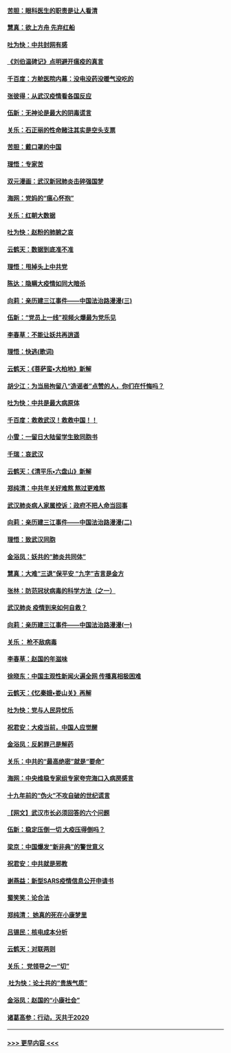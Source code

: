 #### [苦胆：眼科医生的职责是让人看清](../pages/nsc993/n11853840.md?t=02091044) 
#### [慧真：欲上方舟 先弃红船](../pages/nsc993/n11853483.md?t=02091044) 
#### [吐为快：中共封网有感](../pages/nsc993/n11852575.md?t=02091044) 
#### [《刘伯温碑记》点明避开瘟疫的真言](../pages/nsc993/n11852128.md?t=02091044) 
#### [千百度：方舱医院内幕：没电没药没暖气没吃的](../pages/nsc993/n11850211.md?t=02091044) 
#### [张彼得：从武汉疫情看各国反应](../pages/nsc993/n11850102.md?t=02091044) 
#### [伍新：无神论是最大的阴毒谎言](../pages/nsc993/n11846129.md?t=02091044) 
#### [关乐：石正丽的性命赌注其实是空头支票](../pages/nsc993/n11846109.md?t=02091044) 
#### [苦胆：戴口罩的中国](../pages/nsc993/n11845576.md?t=02091044) 
#### [理悟：专家苦](../pages/nsc993/n11845564.md?t=02091044) 
#### [双元漫画：武汉新冠肺炎击碎强国梦](../pages/nsc993/n11843320.md?t=02091044) 
#### [海网：党妈的“瘟心怀抱”](../pages/nsc993/n11840740.md?t=02091044) 
#### [关乐：红朝大数据](../pages/nsc993/n11840675.md?t=02091044) 
#### [吐为快：赵粉的肺腑之哀](../pages/nsc993/n11840618.md?t=02091044) 
#### [云鹤天：数据到底准不准](../pages/nsc993/n11840325.md?t=02091044) 
#### [理悟：甩掉头上中共党](../pages/nsc993/n11838826.md?t=02091044) 
#### [陈达：隐瞒大疫情如同大暗杀](../pages/nsc993/n11838771.md?t=02091044) 
#### [向莉：亲历建三江事件——中国法治路漫漫(三)](../pages/nsc993/n11831825.md?t=02091044) 
#### [伍新：“党员上一线”视频火爆最为党乐见](../pages/nsc993/n11838200.md?t=02091044) 
#### [李春草：不能让妖共再逍遥](../pages/nsc993/n11838102.md?t=02091044) 
#### [理悟：快逃(歌词)](../pages/nsc993/n11838083.md?t=02091044) 
#### [云鹤天：《菩萨蛮▪大柏地》新解](../pages/nsc993/n11838059.md?t=02091044) 
#### [胡少江：为当局拘留八“造谣者”点赞的人，你们在忏悔吗？](../pages/nsc993/n11836801.md?t=02091044) 
#### [吐为快：中共是最大病原体](../pages/nsc993/n11836748.md?t=02091044) 
#### [千百度：救救武汉！救救中国！！](../pages/nsc993/n11836145.md?t=02091044) 
#### [小雪：一留日大陆留学生致同胞书](../pages/nsc993/n11834624.md?t=02091044) 
#### [千瑞：哀武汉](../pages/nsc993/n11833647.md?t=02091044) 
#### [云鹤天：《清平乐▪六盘山》新解](../pages/nsc993/n11833611.md?t=02091044) 
#### [郑纯清：中共年关好难熬 熬过更难熬](../pages/nsc993/n11833489.md?t=02091044) 
#### [武汉肺炎病人家属控诉：政府不把人命当回事](../pages/nsc993/n11833205.md?t=02091044) 
#### [向莉：亲历建三江事件——中国法治路漫漫(二)](../pages/nsc993/n11829102.md?t=02091044) 
#### [理悟：致武汉同胞](../pages/nsc993/n11831522.md?t=02091044) 
#### [金浴凤：妖共的“肺炎共同体”](../pages/nsc993/n11829448.md?t=02091044) 
#### [慧真：大难“三退”保平安 “九字”吉言是金方](../pages/nsc993/n11829501.md?t=02091044) 
#### [张林：防范冠状病毒的科学方法（之一）](../pages/nsc993/n11828618.md?t=02091044) 
#### [武汉肺炎 疫情到来如何自救？](../pages/nsc993/n11827632.md?t=02091044) 
#### [向莉：亲历建三江事件——中国法治路漫漫(一)](../pages/nsc993/n11827190.md?t=02091044) 
#### [关乐： 枪不敌病毒](../pages/nsc993/n11826746.md?t=02091044) 
#### [李春草：赵国的年滋味](../pages/nsc993/n11826321.md?t=02091044) 
#### [徐晓东：中国主观性新闻火遍全网 传播真相极困难](../pages/nsc993/n11826508.md?t=02091044) 
#### [云鹤天：《忆秦娥▪娄山关》再解](../pages/nsc993/n11824682.md?t=02091044) 
#### [吐为快：党与人民异忧乐](../pages/nsc993/n11824660.md?t=02091044) 
#### [祝君安：大疫当前，中国人应觉醒](../pages/nsc993/n11821946.md?t=02091044) 
#### [金浴凤：反躬罪己是解药](../pages/nsc993/n11820280.md?t=02091044) 
#### [关乐：中共的“最高绝密”就是“要命”](../pages/nsc993/n11816946.md?t=02091044) 
#### [海网：中央维稳专家组专家夸完海口入病房感言](../pages/nsc993/n11815138.md?t=02091044) 
#### [十九年前的“伪火”不攻自破的世纪谎言](../pages/nsc993/n11813238.md?t=02091044) 
#### [【网文】武汉市长必须回答的六个问题](../pages/nsc993/n11813848.md?t=02091044) 
#### [伍新：稳定压倒一切 大疫压得倒吗？](../pages/nsc993/n11812634.md?t=02091044) 
#### [梁京：中国爆发“新非典”的警世意义](../pages/nsc993/n11812554.md?t=02091044) 
#### [祝君安：中共就是邪教](../pages/nsc993/n11812431.md?t=02091044) 
#### [谢燕益：新型SARS疫情信息公开申请书](../pages/nsc993/n11808840.md?t=02091044) 
#### [蜀笑笑：论合法](../pages/nsc993/n11808064.md?t=02091044) 
#### [郑纯清： 她真的死在小康梦里](../pages/nsc993/n11806623.md?t=02091044) 
#### [吕锡民：核电成本分析](../pages/nsc993/n11806284.md?t=02091044) 
#### [云鹤天：对联两则](../pages/nsc993/n11805957.md?t=02091044) 
#### [关乐： 党领导之一“切”](../pages/nsc993/n11804505.md?t=02091044) 
#### [ 吐为快：论土共的“贵族气质”](../pages/nsc993/n11804490.md?t=02091044) 
#### [金浴凤：赵国的“小康社会”](../pages/nsc993/n11804452.md?t=02091044) 
#### [诸葛高参：行动，灭共于2020](../pages/nsc993/n11804120.md?t=02091044) 

----
#### [ >>> 更早内容 <<< ](../indexes/nsc993-earlier.md)
